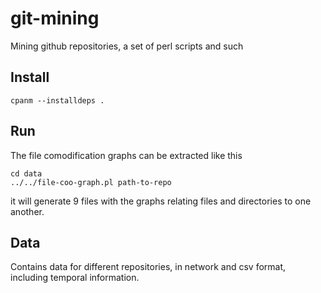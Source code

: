 #  git-mining

Mining github repositories, a set of perl scripts and such

## Install

	cpanm --installdeps .
	
## Run

The file comodification graphs can be extracted like this

	cd data
	../../file-coo-graph.pl path-to-repo
	
it will generate 9 files with the graphs relating files and
directories to one another. 

## Data

Contains data for different repositories, in network and csv format, including temporal information.
